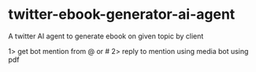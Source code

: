 # twitter-ebook-generator-ai-agent
A twitter AI agent to generate ebook on given topic by client


1> get bot mention from @ or #
2> reply to mention using media bot using pdf